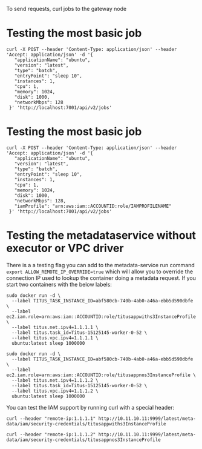 To send requests, curl jobs to the gateway node

# Testing the most basic job
```
curl -X POST --header 'Content-Type: application/json' --header 'Accept: application/json' -d '{
   "applicationName": "ubuntu",
   "version": "latest",
   "type": "batch",
   "entryPoint": "sleep 10",
   "instances": 1,
   "cpu": 1,
   "memory": 1024,
   "disk": 1000,
   "networkMbps": 128
 }' 'http://localhost:7001/api/v2/jobs'
```

# Testing the most basic job
```
curl -X POST --header 'Content-Type: application/json' --header 'Accept: application/json' -d '{
   "applicationName": "ubuntu",
   "version": "latest",
   "type": "batch",
   "entryPoint": "sleep 10",
   "instances": 1,
   "cpu": 1,
   "memory": 1024,
   "disk": 1000,
   "networkMbps": 128,
   "iamProfile": "arn:aws:iam::ACCOUNTID:role/IAMPROFILENAME" 
 }' 'http://localhost:7001/api/v2/jobs'
```

# Testing the metadataservice without executor or VPC driver
There is a a testing flag you can add to the metadata-service run command `export ALLOW_REMOTE_IP_OVERRIDE=true`
which will allow you to override the connection IP used to lookup the container doing a metadata request. If you
start two containers with the below labels:

```
sudo docker run -d \
  --label TITUS_TASK_INSTANCE_ID=abf580cb-740b-4ab0-a46a-ebb5d590dbfe \
  --label ec2.iam.role=arn:aws:iam::ACCOUNTID:role/titusappwiths3InstanceProfile \
  --label titus.net.ipv4=1.1.1.1 \
  --label titus.task_id=Titus-15125145-worker-0-52 \
  --label titus.vpc.ipv4=1.1.1.1 \
  ubuntu:latest sleep 1000000

sudo docker run -d \
  --label TITUS_TASK_INSTANCE_ID=abf580cb-740b-4ab0-a46a-ebb5d590dbfe \
  --label ec2.iam.role=arn:aws:iam::ACCOUNTID:role/titusappnos3InstanceProfile \
  --label titus.net.ipv4=1.1.1.2 \
  --label titus.task_id=Titus-15125145-worker-0-52 \
  --label titus.vpc.ipv4=1.1.1.2 \
  ubuntu:latest sleep 1000000
```

You can test the IAM support by running curl with a special header:
```
curl --header "remote-ip:1.1.1.1" http://10.11.10.11:9999/latest/meta-data/iam/security-credentials/titusappwiths3InstanceProfile

curl --header "remote-ip:1.1.1.2" http://10.11.10.11:9999/latest/meta-data/iam/security-credentials/titusappnos3InstanceProfile
```
